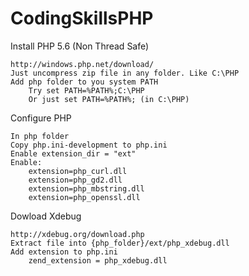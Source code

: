 # CodingSkillsPHP

Install PHP 5.6 (Non Thread Safe)

	http://windows.php.net/download/
	Just uncompress zip file in any folder. Like C:\PHP
	Add php folder to you system PATH
		Try set PATH=%PATH%;C:\PHP
		Or just set PATH=%PATH%; (in C:\PHP)

Configure PHP
	
	In php folder
	Copy php.ini-development to php.ini
	Enable extension_dir = "ext"
	Enable:
		extension=php_curl.dll
		extension=php_gd2.dll
		extension=php_mbstring.dll
		extension=php_openssl.dll

Dowload Xdebug
	
	http://xdebug.org/download.php
	Extract file into {php_folder}/ext/php_xdebug.dll
	Add extension to php.ini
		zend_extension = php_xdebug.dll